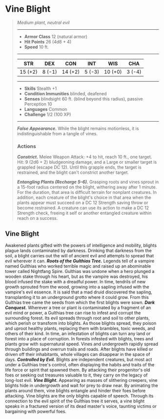 # Vine Blight
>*Medium plant, neutral evil*
>___
>- **Armor Class** 12 (natural armor)
>- **Hit Points** 26 (4d8 + 4)
>- **Speed** 10 ft.
>___
>|STR|DEX|CON|INT|WIS|CHA|
>|:---:|:---:|:---:|:---:|:---:|:---:|
>|15 (+2)|8 (-1)|14 (+2)|5 (-3)|10 (+0)|3 (-4)|
>___
>- **Skills** Stealth +1
>- **Condition Immunities** blinded, deafened
>- **Senses** blindsight 60 ft. (blind beyond this radius), passive Perception 10
>- **Languages** Common
>- **Challenge** 1/2 (100 XP)
>___
>***False Appearance.*** While the blight remains motionless, it is indistinguishable from a tangle of vines.  
>
>### Actions
>***Constrict.*** Melee Weapon Attack: +4 to hit, reach 10 ft., one target. Hit: 9 (2d6 + 2) bludgeoning damage, and a Large or smaller target is grappled (escape DC 12). Until this grapple ends, the target is restrained, and the blight can't constrict another target.  
>
>***Entangling Plants (Recharge 5–6).*** Grasping roots and vines sprout in a 15-foot radius centered on the blight, withering away after 1 minute. For the duration, that area is difficult terrain for nonplant creatures. In addition, each creature of the blight's choice in that area when the plants appear must succeed on a DC 12 Strength saving throw or become restrained. A creature can use its action to make a DC 12 Strength check, freeing it self or another entangled creature within reach on a success.
## Vine Blight
Awakened plants gifted with the powers of intelligence and mobility, blights plague lands contaminated by darkness. Drinking that darkness from the soil, a blight carries out the will of ancient evil and attempts to spread that evil wherever it can.
***Roots of the Gulthias Tree.*** Legends tell of a vampire named Gulthias who worked terrible magic and raised up an abominable tower called Nightfang Spire. Gulthias was undone when a hero plunged a wooden stake through his heart, but as the vampire was destroyed, his blood infused the stake with a dreadful power. In time, tendrils of new growth sprouted from the wood, growing into a sapling infused with the vampire's evil essence. It is said that a mad druid discovered the sapling, transplanting it to an underground grotto where it could grow. From this Gulthias tree came the seeds from which the first blights were sown.
***Dark Conquest.*** Wherever a tree or plant is contaminated by a fragment of an evil mind or power, a Gulthias tree can rise to infest and corrupt the surrounding forest. Its evil spreads through root and soil to other plants, which perish or transform into blights. As those blights spread, they poison and uproot healthy plants, replacing them with brambles, toxic weeds, and others of their kind. In time, an infestation of blights can turn any land or forest into a place of corruption.
In forests infested with blights, trees and plants grow with supernatural speed. Vines and undergrowth rapidly spread through buildings and overrun trails and roads. After blights have killed or driven off their inhabitants, whole villages can disappear in the space of days.
***Controlled by Evil.***  Blights are independent creatures, but most act under a Gulthias tree's control, often displaying the habits and traits of the life force or spirit that spawned them. By attacking their progenitor's old foes or seeking out treasures valuable to it, they carry on the legacy of long-lost evil.
***Vine Blight.*** Appearing as masses of slithering creepers, vine blights hide in undergrowth and wait for prey to draw near. By animating the plants around them, vine blights entangle and hinder their foes before attacking. Vine blights are the only blights capable of speech. Through its connection to the evil spirit of the Gulthias tree it serves, a vine blight speaks in a fractured version of its dead master's voice, taunting victims or bargaining with powerful foes.
